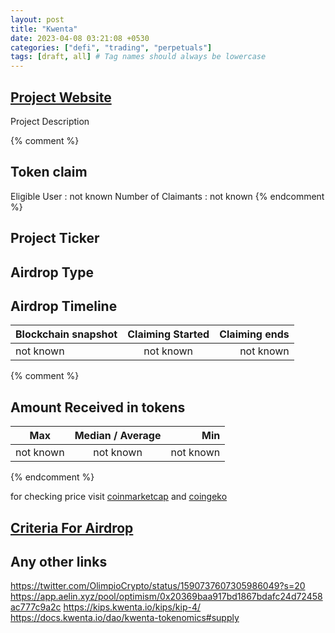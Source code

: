 ```yaml
---
layout: post
title: "Kwenta"
date: 2023-04-08 03:21:08 +0530
categories: ["defi", "trading", "perpetuals"]
tags: [draft, all] # Tag names should always be lowercase
---
```


## [Project Website](https://kwenta.io/)

Project Description

{% comment %}

## Token claim

Eligible User : not known
Number of Claimants : not known
{% endcomment %}

## Project Ticker

## Airdrop Type

## Airdrop Timeline

| Blockchain snapshot | Claiming Started | Claiming ends |
| ------------------- | :--------------: | ------------: |
| not known           |    not known     |     not known |

{% comment %}

## Amount Received in tokens

| Max       | Median / Average |       Min |
| --------- | :--------------: | --------: |
| not known |    not known     | not known |

{% endcomment %}

for checking price visit [coinmarketcap](https://coinmarketcap.com/currencies/) and [coingeko](https://www.coingecko.com/en/coins/)

## [Criteria For Airdrop](link)

## Any other links

<https://twitter.com/OlimpioCrypto/status/1590737607305986049?s=20>
<https://app.aelin.xyz/pool/optimism/0x20369baa917bd1867bdafc24d72458ac777c9a2c>
<https://kips.kwenta.io/kips/kip-4/>
<https://docs.kwenta.io/dao/kwenta-tokenomics#supply>
